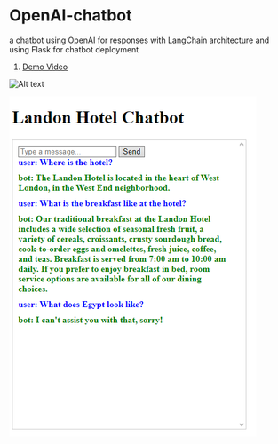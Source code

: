 # OpenAI-chatbot
a chatbot using OpenAI for responses with LangChain architecture and using Flask for chatbot deployment

1. [Demo Video](ChatBotWebsiteDemo.mp4/)

![Alt text](/relative/path/to/screenshot.png?raw=true "Optional Title")

![image alt](https://github.com/AF991408/OpenAI-chatbot/blob/c2b484fa3928f18e613e16022d21b1b5af2a4ce9/screenshot.png)
